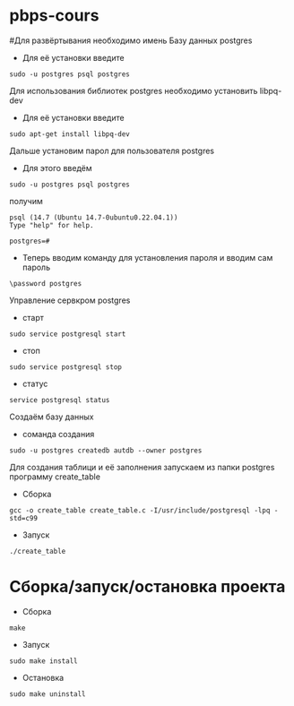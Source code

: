 # pbps-cours

#Для развёртывания необходимо имень Базу данных postgres

- Для её установки введите

~~~
sudo -u postgres psql postgres
~~~

Для использования библиотек postgres необходимо установить libpq-dev

- Для её установки введите

~~~
sudo apt-get install libpq-dev
~~~

Дальше установим парол для пользователя postgres

- Для этого введём

~~~
sudo -u postgres psql postgres
~~~

получим 

~~~
psql (14.7 (Ubuntu 14.7-0ubuntu0.22.04.1))
Type "help" for help.

postgres=#
~~~

- Теперь вводим команду для установления пароля и вводим сам пароль

~~~
\password postgres
~~~

Управление сервкром postgres

- старт

~~~
sudo service postgresql start
~~~

- стоп

~~~
sudo service postgresql stop
~~~

- статус

~~~
service postgresql status
~~~

Создаём базу данных

- соманда создания

~~~
sudo -u postgres createdb autdb --owner postgres
~~~

Для создания таблици и её заполнения запускаем из папки postgres программу create_table

- Сборка

~~~
gcc -o create_table create_table.c -I/usr/include/postgresql -lpq -std=c99
~~~

- Запуск

~~~
./create_table
~~~

# Сборка/запуск/остановка проекта

- Сборка

~~~
make 
~~~

- Запуск

~~~
sudo make install
~~~

- Остановка

~~~
sudo make uninstall
~~~
